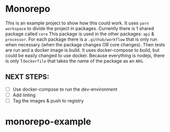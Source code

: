 # Monorepo

This is an example project to show how this could work.
It uses ```yarn workspace``` to divide the project in packages.
Currently there is 1 shared package called ```core```
This package is used in the other packages: ```api``` & ```processor```.
For each package there is a ```.github/workflow``` that is only run when necessary (when the package changes OR core changes).
Then tests are run and a docker image is build. It uses docker-compose to build, but could be easily changed to use docker.
Because everything is nodejs, there is only 1 ```Dockerfile``` that takes the name of the package as an ```ARG```.

## NEXT STEPS:
- [ ] Use docker-compose to run the dev-environment
- [ ] Add linting
- [ ] Tag the images & push to registry

# monorepo-example
